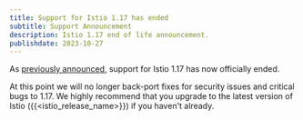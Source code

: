 ```yaml
---
title: Support for Istio 1.17 has ended
subtitle: Support Announcement
description: Istio 1.17 end of life announcement.
publishdate: 2023-10-27
---
```


As [previously announced](/pt-br/news/support/announcing-1.17-eol/), support for Istio 1.17 has now officially ended.

At this point we will no longer back-port fixes for security issues and critical bugs to 1.17. We highly recommend that you upgrade to the latest version of Istio ({{<istio_release_name>}}) if you haven't already.

